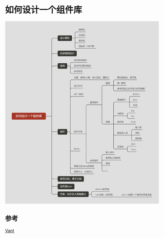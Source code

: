 # 如何设计一个组件库

![如何设计一个组件库](./images/如何设计一个组件库.png)

## 参考

[Vant](http://vant-contrib.gitee.io/vant/)